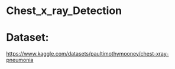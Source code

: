 # Chest_x_ray_Detection
# Dataset: 
https://www.kaggle.com/datasets/paultimothymooney/chest-xray-pneumonia
